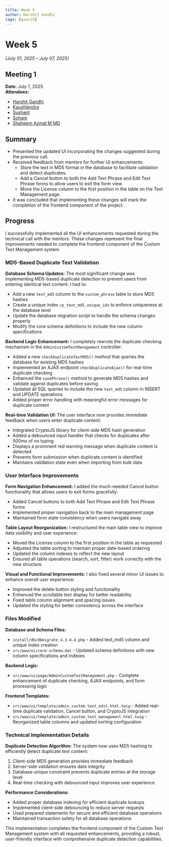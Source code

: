 ```yaml
---
title: Week 5
author: Harshit Gandhi
tags: [gsoc25]
---
```


<!--
SPDX-License-Identifier: CC-BY-SA-4.0
SPDX-FileCopyrightText: 2025 Harshit Gandhi <gandhiharshit716@gmail.com>
-->

# Week 5

_(July 01, 2025 – July 07, 2025)_

## Meeting 1

**Date:** July 1, 2025  
**Attendees:**

- [Harshit Gandhi](https://github.com/harshitg927)
- [Kaushlendra](https://github.com/Kaushl2208)
- [Sushant](https://github.com/its-sushant)
- [Soham](https://github.com/soham4abc)
- [Shaheem Azmal M MD](https://github.com/shaheemazmalmmd)

## Summary

- Presented the updated UI incorporating the changes suggested during the previous call.
- Received feedback from mentors for further UI enhancements:
	- Store the text in MD5 format in the database to facilitate validation and detect duplicates.
	- Add a Cancel button to both the Add Text Phrase and Edit Text Phrase forms to allow users to exit the form view.
	- Move the License column to the first position in the table on the Text Management page.
- It was concluded that implementing these changes will mark the completion of the frontend component of the project.

## Progress

I successfully implemented all the UI enhancements requested during the technical call with the mentors. These changes represent the final improvements needed to complete the frontend component of the Custom Text Management system.

### MD5-Based Duplicate Text Validation

**Database Schema Updates:**
The most significant change was implementing MD5-based duplicate detection to prevent users from entering identical text content. I had to:
- Add a new `text_md5` column to the `custom_phrase` table to store MD5 hashes
- Create a unique index `cp_text_md5_unique_idx` to enforce uniqueness at the database level
- Update the database migration script to handle the schema changes properly
- Modify the core schema definitions to include the new column specifications

**Backend Logic Enhancement:**
I completely rewrote the duplicate checking mechanism in the `AdminCustomTextManagement` controller:
- Added a new `checkDuplicateTextMd5()` method that queries the database for existing MD5 hashes
- Implemented an AJAX endpoint `checkDuplicateAjax()` for real-time duplicate checking
- Enhanced the `savePhrase()` method to generate MD5 hashes and validate against duplicates before saving
- Updated all SQL queries to include the new `text_md5` column in INSERT and UPDATE operations
- Added proper error handling with meaningful error messages for duplicate content

**Real-time Validation UI:**
The user interface now provides immediate feedback when users enter duplicate content:
- Integrated CryptoJS library for client-side MD5 hash generation
- Added a debounced input handler that checks for duplicates after 500ms of no typing
- Displays a prominent red warning message when duplicate content is detected
- Prevents form submission when duplicate content is identified
- Maintains validation state even when importing from bulk data

### User Interface Improvements

**Form Navigation Enhancement:**
I added the much-needed Cancel button functionality that allows users to exit forms gracefully:
- Added Cancel buttons to both Add Text Phrase and Edit Text Phrase forms
- Implemented proper navigation back to the main management page
- Maintained form state consistency when users navigate away

**Table Layout Reorganization:**
I restructured the main table view to improve data visibility and user experience:
- Moved the License column to the first position in the table as requested
- Adjusted the table sorting to maintain proper date-based ordering
- Updated the column indexes to reflect the new layout
- Ensured all table operations (search, sort, filter) work correctly with the new structure

**Visual and Functional Improvements:**
I also fixed several minor UI issues to enhance overall user experience:
- Improved the delete button styling and functionality
- Enhanced the scrollable text display for better readability
- Fixed table column alignment and spacing issues
- Updated the styling for better consistency across the interface

### Files Modified

**Database and Schema Files:**
- `install/db/dbmigrate_4.3-4.4.php` - Added text_md5 column and unique index creation
- `src/www/ui/core-schema.dat` - Updated schema definitions with new column specifications and indexes

**Backend Logic:**
- `src/www/ui/page/AdminCustomTextManagement.php` - Complete enhancement of duplicate checking, AJAX endpoints, and form processing logic

**Frontend Templates:**
- `src/www/ui/template/admin_custom_text_edit.html.twig` - Added real-time duplicate validation, Cancel button, and CryptoJS integration
- `src/www/ui/template/admin_custom_text_management.html.twig` - Reorganized table columns and updated sorting configuration

### Technical Implementation Details

**Duplicate Detection Algorithm:**
The system now uses MD5 hashing to efficiently detect duplicate text content:
1. Client-side MD5 generation provides immediate feedback
2. Server-side validation ensures data integrity
3. Database unique constraint prevents duplicate entries at the storage level
4. Real-time checking with debounced input improves user experience

**Performance Considerations:**
- Added proper database indexing for efficient duplicate lookups
- Implemented client-side debouncing to reduce server requests
- Used prepared statements for secure and efficient database operations
- Maintained transaction safety for all database operations

This implementation completes the frontend component of the Custom Text Management system with all requested enhancements, providing a robust, user-friendly interface with comprehensive duplicate detection capabilities. 

